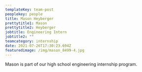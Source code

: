 ```yaml
---
templateKey: team-post
peoplekey: people
title: Mason Heyberger
prettytitle1: Mason
prettytitle2: Heyberger
jobtitle: Engineering Intern
jobtitle2: ""
teamcategory: internship
date: 2021-07-26T17:30:23.694Z
featuredimage: /img/mason_8499-4.jpg
---
```

Mason is part of our high school engineering internship program.